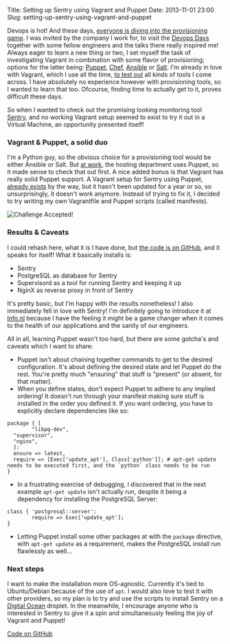 Title: Setting up Sentry using Vagrant and Puppet
Date: 2013-11-01 23:00
Slug: setting-up-sentry-using-vagrant-and-puppet

Devops is hot! And these days, [everyone is diving into the provisioning game](http://blog.publysher.nl/2013/07/infra-as-repo-using-vagrant-and-salt.html). I was invited by the company I work for, to visit the [Devops Days](http://www.devopsdays.org/events/2013-amsterdam/) together with some fellow engineers and the talks there really inspired me! Always eager to learn a new thing or two, I set myself the task of investigating Vagrant in combination with some flavor of provisioning; options for the latter being: [Puppet](http://puppetlabs.com/puppet/puppet-open-source), [Chef](http://www.opscode.com/chef/), [Ansible](https://github.com/ansible/ansible) or [Salt](https://github.com/saltstack/salt). I'm already in love with Vagrant, which I use all the time, [to test out](https://github.com/jpadilla/statsd-graphite-vm) all kinds of tools I come across. I have absolutely no experience however with provisioning tools, so I wanted to learn that too. Ofcourse, finding time to actually get to it, proves difficult these days. 

So when I wanted to check out the promising looking monitoring tool [Sentry](https://getsentry.com), and no working Vagrant setup seemed to exist to try it out in a Virtual Machine, an opportunity presented itself!

### Vagrant & Puppet, a solid duo

I'm a Python guy, so the obvious choice for a provisioning tool would be either Ansible or Salt. But [at work](http://www.info.nl/en), the hosting department uses Puppet, so it made sense to check that out first. A nice added bonus is that Vagrant has really solid Puppet support. A Vagrant setup for Sentry using Puppet, [already exists](https://github.com/praekelt/sentry-deploy) by the way, but it hasn't been updated for a year or so, so unsurprisingly, it doesn't work anymore. Instead of trying to fix it, I decided to try writing my own Vagrantfile and Puppet scripts (called manifests).

![Challenge Accepted!]({filename}/images/Challenge-Accepted.jpg)

### Results & Caveats

I could rehash here, what it is I have done, but [the code is on GitHub](https://github.com/DandyDev/sentry-vagrant), and it speaks for itself! What it basically installs is:

* Sentry
* PostgreSQL as database for Sentry
* Supervisord as a tool for running Sentry and keeping it up
* NginX as reverse proxy in front of Sentry

It's pretty basic, but I'm happy with the results nonetheless! I also immediately fell in love with Sentry! I'm definitely going to introduce it at [Info.nl](http://www.info.nl/en) because I have the feeling it might be a game changer when it comes to the health of our applications and the sanity of our engineers.

All in all, learning Puppet wasn't too hard, but there are some gotcha's and caveats which I want to share:

* Puppet isn't about chaining together commands to get to the desired configuration. It's about defining the desired state and let Puppet do the rest. You're pretty much "ensuring" that stuff is "present" (or absent, for that matter).
* When you define states, don't expect Puppet to adhere to any implied ordering! It doesn't run through your manifest making sure stuff is installed in the order you defined it. If you want ordering, you have to explicitly declare dependencies like so:

```puppet
package { [
        "libpq-dev",
  "supervisor",
  "nginx",
  ]:
  ensure => latest,
  require => [Exec['update_apt'], Class['python']]; # apt-get update needs to be executed first, and the `python` class needs to be run
}
```

* In a frustrating exercise of debugging, I discovered that in the next example `apt-get update` isn't actually run, despite it being a dependency for installing the PostgreSQL Server:

```puppet
class { 'postgresql::server': 
        require => Exec['update_apt'];
}
```

* Letting Puppet install some other packages at with the `package` directive, with `apt-get update` as a requirement, makes the PostgreSQL install run flawlessly as well...

### Next steps

I want to make the installation more OS-agnostic. Currently it's tied to Ubuntu/Debian because of the use of `apt`. I would also love to test it with other providers, so my plan is to try and use the scripts to install Sentry on a [Digital Ocean](https://www.digitalocean.com/) droplet. In the meanwhile, I encourage anyone who is interested in Sentry to give it a spin and simultaneously feeling the joy of Vagrant and Puppet!

[Code on GitHub](https://github.com/DandyDev/sentry-vagrant)
